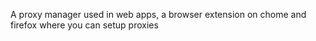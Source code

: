 A proxy manager used in web apps, a browser extension on chome and firefox where you can setup proxies